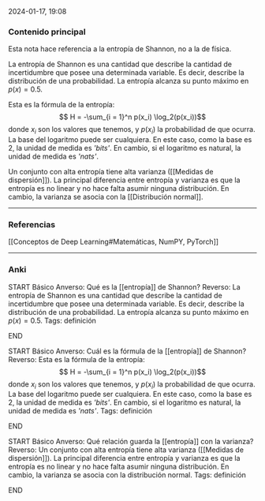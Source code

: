 2024-01-17, 19:08
### Contenido principal

Esta nota hace referencia a la entropía de Shannon, no a la de física.

La entropía de Shannon es una cantidad que describe la cantidad de incertidumbre que posee una determinada variable. Es decir, describe la distribución de una probabilidad. La entropía alcanza su punto máximo en $p(x) = 0.5$.

Esta es la fórmula de la entropía:
$$ H = -\sum_{i = 1}^n p(x_i) \log_2(p(x_i))$$
donde $x_i$ son los valores que tenemos, y $p(x_i)$ la probabilidad de que ocurra. La base del logaritmo puede ser cualquiera. En este caso, como la base es 2, la unidad de medida es _'bits'_. En cambio, si el logaritmo es natural, la unidad de medida es _'nats'_.

Un conjunto con alta entropía tiene alta varianza ([[Medidas de dispersión]]). La principal diferencia entre entropía y varianza es que la entropía es no linear y no hace falta asumir ninguna distribución. En cambio, la varianza se asocia con la [[Distribución normal]].

--- 
### Referencias

[[Conceptos de Deep Learning#Matemáticas, NumPY, PyTorch]]

---
### Anki

START
Básico
Anverso: Qué es la [[entropía]] de Shannon?
Reverso: La entropía de Shannon es una cantidad que describe la cantidad de incertidumbre que posee una determinada variable. Es decir, describe la distribución de una probabilidad. La entropía alcanza su punto máximo en $p(x) = 0.5$.
Tags: definición
<!--ID: 1705771401019-->
END

START
Básico
Anverso: Cuál es la fórmula de la [[entropía]] de Shannon?
Reverso: Esta es la fórmula de la entropía:
$$ H = -\sum_{i = 1}^n p(x_i) \log_2(p(x_i))$$
donde $x_i$ son los valores que tenemos, y $p(x_i)$ la probabilidad de que ocurra. La base del logaritmo puede ser cualquiera. En este caso, como la base es 2, la unidad de medida es _'bits'_. En cambio, si el logaritmo es natural, la unidad de medida es _'nats'_.
Tags: definición
<!--ID: 1705771401022-->
END

START
Básico
Anverso: Qué relación guarda la [[entropía]] con la varianza?
Reverso: Un conjunto con alta entropía tiene alta varianza ([[Medidas de dispersión]]). La principal diferencia entre entropía y varianza es que la entropía es no linear y no hace falta asumir ninguna distribución. En cambio, la varianza se asocia con la distribución normal.
Tags: definición
<!--ID: 1705771401025-->
END